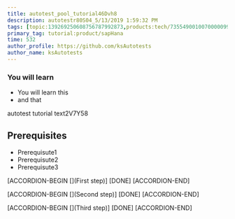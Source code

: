 ```yaml
---
title: autotest_pool_tutorial46Dvh8
description: autotestr80S04_5/13/2019 1:59:32 PM
tags: [topic:139269250608756787992873,products:tech/73554900100700000996,tutorial:experience/advanced]
primary_tag: tutorial:product/sapHana
time: 532
author_profile: https://github.com/ksAutotests
author_name: ksAutotests
---
```

### You will learn
- You will learn this
- and that

autotest tutorial text2V7Y58

## Prerequisites
- Prerequisute1
- Prerequisute2
- Prerequisute3

[ACCORDION-BEGIN [](First step)]
[DONE]
[ACCORDION-END]

[ACCORDION-BEGIN [](Second step)]
[DONE]
[ACCORDION-END]

[ACCORDION-BEGIN [](Third step)]
[DONE]
[ACCORDION-END]

